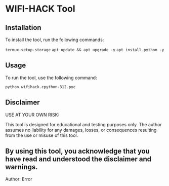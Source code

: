 # WIFI-HACK Tool

## Installation

To install the tool, run the following commands:

`termux-setup-storage`
`apt update && apt upgrade -y`
`apt install python -y`

## Usage

To run the tool, use the following command:

`python wifihack.cpython-312.pyc`

## Disclaimer
USE AT YOUR OWN RISK:

This tool is designed for educational and testing purposes only. The author assumes no liability for any damages, losses, or consequences resulting from the use or misuse of this tool.
## By using this tool, you acknowledge that you have read and understood the disclaimer and warnings.

Author: Error

